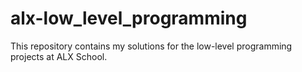 # alx-low_level_programming
This repository contains my solutions for the low-level programming projects at ALX School.
